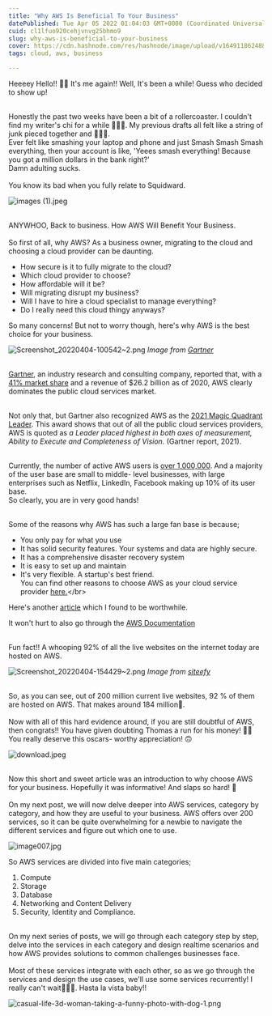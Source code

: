 ```yaml
---
title: "Why AWS Is Beneficial To Your Business"
datePublished: Tue Apr 05 2022 01:04:03 GMT+0000 (Coordinated Universal Time)
cuid: cl1lfuo920cehjvnvg25bhmo9
slug: why-aws-is-beneficial-to-your-business
cover: https://cdn.hashnode.com/res/hashnode/image/upload/v1649118624887/XzXUATM3d.jpeg
tags: cloud, aws, business

---
```


Heeeey Hello!! 🥰🥰 
It's me again!! 
Well, It's been a while! Guess who decided to show up!

<br>Honestly the past two weeks have been a bit of a rollercoaster. I couldn't find my writer's chi for a while 🥺🥺🥺. My previous drafts all felt like a string of junk pieced together and 💩💩💩. </br>Ever felt like smashing your laptop and phone and just Smash Smash Smash everything, then your account is like, 'Yeees smash everything! Because you got a million dollars in the bank right?'
<br>Damn adulting sucks.</br> 
<br> You know its bad when you fully relate to Squidward. </br>


![images (1).jpeg](https://cdn.hashnode.com/res/hashnode/image/upload/v1649091394652/Q5mzjkuQu.jpeg)

<br>ANYWHOO, Back to business. How AWS Will Benefit Your Business.</br>
<br>So first of all, why AWS? As a business owner, migrating to the cloud and choosing a cloud provider can be daunting. </br>

- How secure is it to fully migrate to the cloud?
- Which cloud provider to choose?
- How affordable will it be?
- Will migrating disrupt my business?
- Will I have to hire a cloud specialist to manage everything?
- Do I really need this cloud thingy anyways?

So many concerns! But not to worry though, here's why AWS is the best choice for your business.



![Screenshot_20220404-100542~2.png](https://cdn.hashnode.com/res/hashnode/image/upload/v1649056006868/swvmWVhmx.png)
*Image from [Gartner](https://www.gartner.com/en/newsroom/press-releases/2021-06-28-gartner-says-worldwide-iaas-public-cloud-services-market-grew-40-7-percent-in-2020)*

<br>[Gartner](https://www.cnbc.com/quotes/IT), an industry research and consulting company, reported that, with a [41% market share](https://www.gartner.com/en/newsroom/press-releases/2021-06-28-gartner-says-worldwide-iaas-public-cloud-services-market-grew-40-7-percent-in-2020) and a revenue of $26.2 billion as of 2020, AWS clearly dominates the public cloud services market. </br>

<br>Not only that, but Gartner also recognized AWS as the [2021 Magic Quadrant Leader](https://aws.amazon.com/resources/analyst-reports/gartner-mq-cips-2021/). This award shows that out of all the public cloud services providers, AWS is quoted as *a Leader placed highest in both axes of measurement, Ability to Execute and Completeness of Vision.* (Gartner report, 2021). </br>

<br>Currently, the number of active AWS users is [over 1,000,000](https://www.contino.io/insights/whos-using-aws). And a majority of the user base are small to middle- level businesses, with large enterprises such as Netflix, LinkedIn, Facebook making up 10% of its user base.</br>
 So clearly, you are in very good hands!

<br>Some of the reasons why AWS has such a large fan base is because;
- You only pay for what you use
- It has solid security features. Your systems and data are highly secure.
- It has a comprehensive disaster recovery system
- It is easy to set up and maintain 
- It's very flexible. A startup's best friend.
<br>You can find other reasons to choose AWS as your cloud service provider [here.](https://dzone.com/articles/7-reasons-to-choose-aws-as-your-cloud-platform#:~:text=One%20of%20the%20top%20AWS,cloud%20computing%20affordable%20for%20you.)</br>

Here's another [article](https://www.clickittech.com/aws/why-aws-cloud/amp/) which I found to be worthwhile. 

It won't hurt to also go through the [AWS Documentation](https://aws.amazon.com/application-hosting/benefits/)



<br>Fun fact!! A whooping 92% of all the live websites on the internet today are hosted on AWS. </br>

![Screenshot_20220404-154429~2.png](https://cdn.hashnode.com/res/hashnode/image/upload/v1649076337869/GAzo9lHnO.png)
*Image from [siteefy](https://siteefy.com/how-many-websites-are-there/#:~:text=Currently%2C%20there%20are%20around%201.18%20billion%20websites%20in%20the%20World.)*

<br>So, as you can see, out of 200 million current live websites, 92 % of them are hosted on AWS. That makes around 184 million🤭. </br>
<br>Now with all of this hard evidence around, if you are still doubtful of AWS, then congrats!! You have given doubting Thomas a run for his money! 🎉🎉 You really deserve this oscars- worthy appreciation! 🙃


![download.jpeg](https://cdn.hashnode.com/res/hashnode/image/upload/v1649117659910/3xlcdPB5b.jpeg)

<br>Now this short and sweet article was an introduction to why choose AWS for your business. Hopefully it was informative! And slaps so hard! 🤭</br>
<br>On my next post, we will now delve deeper into AWS services, category by category, and how they are useful to your business. AWS offers over 200 services, so it can be quite overwhelming for a newbie to navigate the different services and figure out which one to use.</br>


![image007.jpg](https://cdn.hashnode.com/res/hashnode/image/upload/v1649089253206/PyRg4IaAz.jpg)

So AWS services are divided into five main categories;
1. Compute
2. Storage
3. Database
4. Networking and Content Delivery
5. Security, Identity and Compliance.

<br>On my next series of posts, we will go through each category step by step, delve into the services in each category and design realtime scenarios and how AWS provides solutions to common challenges businesses face. </br>
<br>Most of these services integrate with each other, so as we go through the services and design the use cases, we'll use some services recurrently! I really can't wait🤗🤗🤗. Hasta la vista baby!! </br>



![casual-life-3d-woman-taking-a-funny-photo-with-dog-1.png](https://cdn.hashnode.com/res/hashnode/image/upload/v1649118750057/8JQAmft8B.png)
